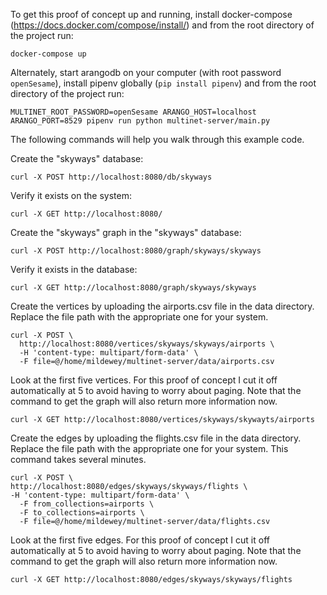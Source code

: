 To get this proof of concept up and running, install docker-compose (https://docs.docker.com/compose/install/) and from the root directory of the project run:
```
docker-compose up
```

Alternately, start arangodb on your computer (with root password `openSesame`), install pipenv globally (`pip install pipenv`) and from the root directory of the project run:
```
MULTINET_ROOT_PASSWORD=openSesame ARANGO_HOST=localhost ARANGO_PORT=8529 pipenv run python multinet-server/main.py
```

The following commands will help you walk through this example code.

Create the "skyways" database:

```
curl -X POST http://localhost:8080/db/skyways
```

Verify it exists on the system:
```
curl -X GET http://localhost:8080/
```

Create the "skyways" graph in the "skyways" database:
```
curl -X POST http://localhost:8080/graph/skyways/skyways
```

Verify it exists in the database:
```
curl -X GET http://localhost:8080/graph/skyways/skyways
```

Create the vertices by uploading the airports.csv file in the data directory. Replace the file path with the appropriate one for your system.
```
curl -X POST \
  http://localhost:8080/vertices/skyways/skyways/airports \
  -H 'content-type: multipart/form-data' \
  -F file=@/home/mildewey/multinet-server/data/airports.csv
```

Look at the first five vertices. For this proof of concept I cut it off automatically at 5 to avoid having to worry about paging. Note that the command to get the graph will also return more information now.
```
curl -X GET http://localhost:8080/vertices/skyways/skywayts/airports
```

Create the edges by uploading the flights.csv file in the data directory. Replace the file path with the appropriate one for your system. This command takes several minutes.

```
curl -X POST \
http://localhost:8080/edges/skyways/skyways/flights \
-H 'content-type: multipart/form-data' \
  -F from_collections=airports \
  -F to_collections=airports \
  -F file=@/home/mildewey/multinet-server/data/flights.csv
```

Look at the first five edges. For this proof of concept I cut it off automatically at 5 to avoid having to worry about paging. Note that the command to get the graph will also return more information now.
```
curl -X GET http://localhost:8080/edges/skyways/skyways/flights
```
